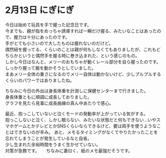 # 2月13日 にぎにぎ

今日は始めて玩具を手で握った記念日です。  
今までも、親が指をめっちゃ誘導すれば一瞬だけ握る、みたいなことはあったので、握力は十分にあったのです。  
手がとても小さいので大したものは握れないのだけど。  
偶然紐を握ってる、くらいのことは親が何もしなくてもありましたが、これもどちらかというと偶然手を握る時に巻き込まれた、という感じのもの。  
しかし今日はなんと、メリーのおもちゃが動くレール部分を自ら握ったのです。  
しっかり握って腕を動かそうとしていました。  
まあメリー全体の重さになるのでメリー自体は動かないけど、少しプルプルするくらいのパワーではありましたね。

ちなみに今日の外出は身長体重を計測しに保健センターまで行きました。  
身長体重ともに順調に成長しておりました。  
グラフを見たら見事に成長曲線の真ん中あたりで感心。

最近、抱っこしていないと泣くモードの発動率が上がっている気がする。  
抱っこしないと泣く、しかし眠らない、みたいな状態だと何もできない…いやスマホゲームとかテレビとかSNSくらいならできるけど、要は両手を使うようなことはできないのが辛み。
あと、メモるタイミングがなくてやりたかったことを忘れてしまうことが発生しているなと自省。  
少し生まれた余裕時間をうまく生かせていない。  
対策が急務です。 　
ちなみに妻曰く、紙のメモ最強だそうです。